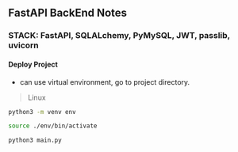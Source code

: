 ## FastAPI BackEnd Notes

### STACK: FastAPI, SQLALchemy, PyMySQL, JWT, passlib, uvicorn


#### Deploy Project

- can use virtual environment, go to project directory.

> Linux

```bash
python3 -m venv env
```

```bash
source ./env/bin/activate
```

```bash
python3 main.py
```